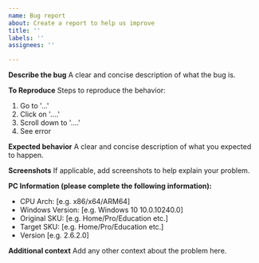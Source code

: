 ```yaml
---
name: Bug report
about: Create a report to help us improve
title: ''
labels: ''
assignees: ''

---
```


**Describe the bug**
A clear and concise description of what the bug is.

**To Reproduce**
Steps to reproduce the behavior:
1. Go to '...'
2. Click on '....'
3. Scroll down to '....'
4. See error

**Expected behavior**
A clear and concise description of what you expected to happen.

**Screenshots**
If applicable, add screenshots to help explain your problem.

**PC Information (please complete the following information):**
 - CPU Arch: [e.g. x86/x64/ARM64]
 - Windows Version: [e.g. Windows 10 10.0.10240.0]
 - Original SKU: [e.g. Home/Pro/Education etc.]
 - Target SKU: [e.g. Home/Pro/Education etc.]
 - Version [e.g. 2.6.2.0]

**Additional context**
Add any other context about the problem here.
